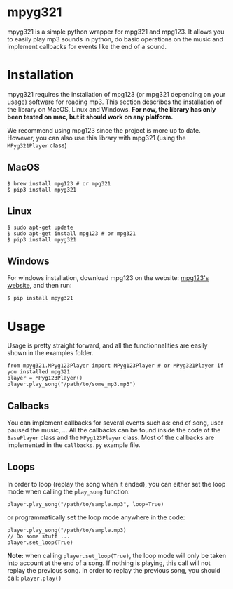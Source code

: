 # mpyg321

mpyg321 is a simple python wrapper for mpg321 and mpg123. It allows you to easily play mp3 sounds in python, do basic operations on the music and implement callbacks for events like the end of a sound.

# Installation

mpyg321 requires the installation of mpg123 (or mpg321 depending on your usage) software for reading mp3. This section describes the installation of the library on MacOS, Linux and Windows. **For now, the library has only been tested on mac, but it should work on any platform.**

We recommend using mpg123 since the project is more up to date. However, you can also use this library with mpg321 (using the `MPyg321Player` class)

## MacOS

```
$ brew install mpg123 # or mpg321
$ pip3 install mpyg321
```

## Linux

```
$ sudo apt-get update
$ sudo apt-get install mpg123 # or mpg321
$ pip3 install mpyg321
```

## Windows

For windows installation, download mpg123 on the website: [mpg123's website](https://www.mpg123.de/download.shtml), and then run:

```
$ pip install mpyg321
```

# Usage

Usage is pretty straight forward, and all the functionnalities are easily shown in the examples folder.

```
from mpyg321.MPyg123Player import MPyg123Player # or MPyg321Player if you installed mpg321
player = MPyg123Player()
player.play_song("/path/to/some_mp3.mp3")
```

## Calbacks

You can implement callbacks for several events such as: end of song, user paused the music, ...
All the callbacks can be found inside the code of the `BasePlayer` class and the `MPyg123Player` class.
Most of the callbacks are implemented in the `callbacks.py` example file.

## Loops

In order to loop (replay the song when it ended), you can either set the loop mode when calling the `play_song` function:

```
player.play_song("/path/to/sample.mp3", loop=True)
```

or programmatically set the loop mode anywhere in the code:

```
player.play_song("/path/to/sample.mp3)
// Do some stuff ...
player.set_loop(True)
```

**Note:** when calling `player.set_loop(True)`, the loop mode will only be taken into account at the end of a song. If nothing is playing, this call will not replay the previous song. In order to replay the previous song, you should call: `player.play()`
